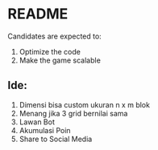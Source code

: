 # README
Candidates are expected to: 
1. Optimize the code
2. Make the game scalable 

## Ide:
1. Dimensi bisa custom ukuran n x m blok
2. Menang jika 3 grid bernilai sama
3. Lawan Bot
4. Akumulasi Poin
5. Share to Social Media